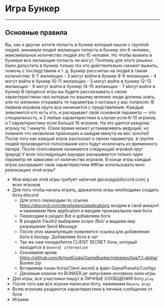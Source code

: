 # Игра Бункер
__________
## Основные правила
Вы, как и другие хотите попасть в бункер который нашли с группой людей, минимум людей желающих попасть в бункер это 6
человек, максимальное количество людей это 15 человек. Но чтобы выжить в бункере все желающие попасть не могут.
Поэтому для этого решено было допустить в бункер только тех кто действительно сможет выжить, помочь с последствием и т. д.
Бункер рассчитан на людей в таком количестве:
    6-7 желающих - 3 могут войти в бункер
    8-9 желающих - 4 могут войти в бункер
    10-11 желающих - 5 могут войти в бункер
    12-13 желающих - 6 могут войти в бункер
    14-15 желающих - 7 могут войти в бункер
В процессе игры вы будете рассказывать о своих характеристиках про которые по вашему мнению люди должны знать, или по
желанию открывать те параметры о которых у вас попросят. В первом игровом круге все начинается с представления.
Каждый знакомится кто есть кто, и раскрывает свой основной параметр — это специальность, и 2 любых характеристики в
случае если 6-10 игроков, и 1 характеристику если больше 10 игроков.
На это дается каждому игроку по 1 минуте. (Свое время может устанавливать ведущий, но помните что катаклизм произошел и каждая минута на вес золота!)
После того как каждый игрок рассказал о своем параметре, в группе людей производится голосование кого будут исключать из временного лагеря.
После голосования начинается следующий игровой круг (раунд)
У всех последующих раундах раскрывается только один параметр не зависимо от количества игроков.
В конце игры каждый игрок раскрывает свои характеристики
##Как использовать мою реализацию этой игры?
* Моя версия этой игры требует наличия дискорда(discord.com) у всех игроков
* Для того чтобы начать играть, держателю игры необходимо создать бота discord
    * Для этого переходим по ссылке https://discord.com/developers/applications входим в свой аккаунт и нажимаем New application и вводим произвольное имя бота
    * Переходим в раздел Bot и добавляем бота 
    * В разделе Oauth2 выбираем scope /Bot/ и выдаем ему разрешение Send Message
    * После этих манипуляций появляется ссылка для добавления бота в беседу. Добавляем бота в чат
    * Так же нам понадобится CLIENT SECRET бота, который находится в `General information`
    * Скачиваем архив https://github.com/ArhostCode/GameBunker/releases/tag/1.1-alpha/ Bunker.zip
    * Вставляем токен бота(Client secret) в файл GamePresets/Configs
    * Двойным кликом по BUNKER.jar запускаем основное окно игры
* Для игры,  все участники пишут в ЛИЧНЫЕ СООБЩЕНИЯ боту `play`
* После того как все игроки написали боту, нажимаем `Начать игру`
* Всем игрокам раздаются характеристики в личные сообщения от бота
* Играем
